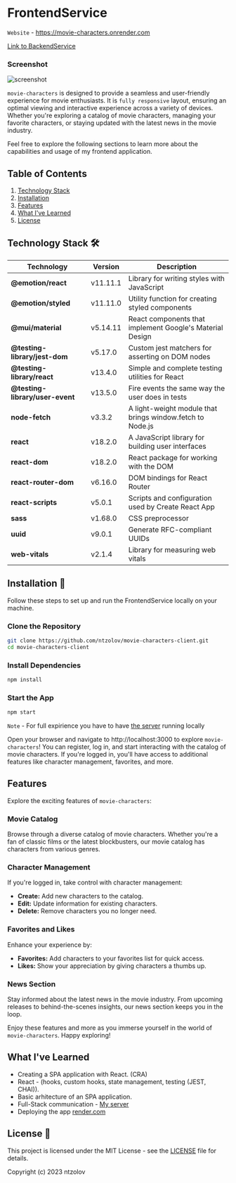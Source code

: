 # FrontendService 
`Website` - https://movie-characters.onrender.com

[Link to BackendService](https://github.com/ntzolov/movie-characters-backend)

### Screenshot
![screenshot](https://github.com/ntzolov/movie-characters-client/assets/114406139/86754031-cdb4-42c7-9af4-174b6df72ef3)

`movie-characters` is designed to provide a seamless and user-friendly experience for movie enthusiasts. It is `fully responsive` layout, ensuring an optimal viewing and interactive experience across a variety of devices. Whether you're exploring a catalog of movie characters, managing your favorite characters, or staying updated with the latest news in the movie industry.

Feel free to explore the following sections to learn more about the capabilities and usage of my frontend application.

## Table of Contents

1. [Technology Stack](#technology-stack)
2. [Installation](#installation)
3. [Features](#features)
4. [What I've Learned](#what-i-have-learned)
5. [License](#license)

## Technology Stack 🛠️ <a name="technology-stack"></a>

| Technology                         | Version     | Description                                       |
| ---------------------------------- | ----------- | ------------------------------------------------- |
| **@emotion/react**                  | v11.11.1    | Library for writing styles with JavaScript        |
| **@emotion/styled**                 | v11.11.0    | Utility function for creating styled components   |
| **@mui/material**                   | v5.14.11    | React components that implement Google's Material Design |
| **@testing-library/jest-dom**      | v5.17.0     | Custom jest matchers for asserting on DOM nodes   |
| **@testing-library/react**          | v13.4.0     | Simple and complete testing utilities for React   |
| **@testing-library/user-event**    | v13.5.0     | Fire events the same way the user does in tests   |
| **node-fetch**                     | v3.3.2      | A light-weight module that brings window.fetch to Node.js |
| **react**                          | v18.2.0     | A JavaScript library for building user interfaces |
| **react-dom**                      | v18.2.0     | React package for working with the DOM            |
| **react-router-dom**               | v6.16.0     | DOM bindings for React Router                     |
| **react-scripts**                  | v5.0.1      | Scripts and configuration used by Create React App |
| **sass**                           | v1.68.0     | CSS preprocessor                                  |
| **uuid**                           | v9.0.1      | Generate RFC-compliant UUIDs                      |
| **web-vitals**                     | v2.1.4      | Library for measuring web vitals                  |



## Installation 🔽 <a name="installation"></a>

Follow these steps to set up and run the FrontendService locally on your machine.

### Clone the Repository

```bash
git clone https://github.com/ntzolov/movie-characters-client.git
cd movie-characters-client
```

### Install Dependencies

```bash
npm install
```

### Start the App

```bash
npm start
```

`Note` - For full expirience you have to have [the server](https://github.com/ntzolov/movie-characters-backend) running locally

Open your browser and navigate to http://localhost:3000 to explore `movie-characters`! You can register, log in, and start interacting with the catalog of movie characters. If you're logged in, you'll have access to additional features like character management, favorites, and more.

## Features  <a name="features"></a>

Explore the exciting features of `movie-characters`:

### Movie Catalog

Browse through a diverse catalog of movie characters. Whether you're a fan of classic films or the latest blockbusters, our movie catalog has characters from various genres.

### Character Management

If you're logged in, take control with character management:

- **Create:** Add new characters to the catalog.
- **Edit:** Update information for existing characters.
- **Delete:** Remove characters you no longer need.

### Favorites and Likes

Enhance your experience by:

- **Favorites:** Add characters to your favorites list for quick access.
- **Likes:** Show your appreciation by giving characters a thumbs up.

### News Section

Stay informed about the latest news in the movie industry. From upcoming releases to behind-the-scenes insights, our news section keeps you in the loop.

Enjoy these features and more as you immerse yourself in the world of `movie-characters`. Happy exploring!

## What I've Learned <a name="what-i-have-learned"></a>

- Creating a SPA application with React. (CRA)
- React - (hooks, custom hooks, state management, testing (JEST, CHAI)).
- Basic arhitecture of an SPA application.
- Full-Stack communication - [My server](https://github.com/ntzolov/movie-characters-backend)
- Deploying the app [render.com](https://render.com/)

## License 📝 <a name="license"></a>

This project is licensed under the MIT License - see the [LICENSE](LICENSE) file for details.

Copyright (c) 2023 ntzolov

